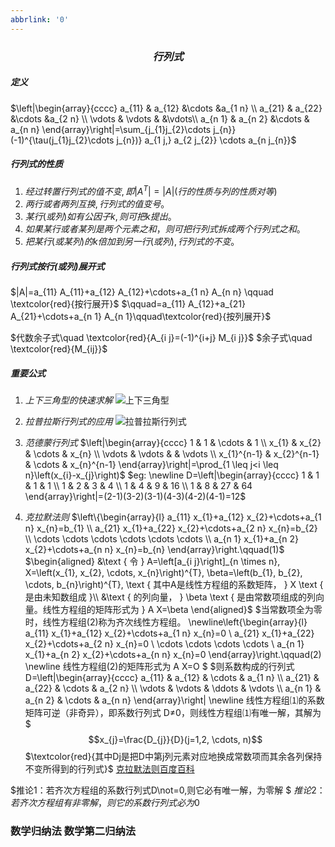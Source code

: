 ```yaml
---
abbrlink: '0'
---
```

### $$行列式$$  

##### 定义
$\left|\begin{array}{cccc}
a_{11} & a_{12} &\cdots &a_{1 n} \\
a_{21} & a_{22} &\cdots &a_{2 n} \\
\vdots & \vdots & &\vdots\\
a_{n 1} & a_{n 2} &\cdots & a_{n n}
\end{array}\right|=\sum_{j_{1}j_{2}\cdots j_{n}}(-1)^{\tau(j_{1}j_{2}\cdots j_{n})} a_{1 j,} a_{2 j_{2}} \cdots a_{n j_{n}}$

##### 行列式的性质
1. $经过转置行列式的值不变,即|A^{T}|=|A|(行的性质与列的性质对等)$
2. $两行或者两列互换,行列式的值变号。$
3. $某行(或列)如有公因子k,则可把k提出。$
4. $如果某行或者某列是两个元素之和，则可把行列式拆成两个行列式之和。$
5. $把某行(或某列)的k倍加到另一行(或列),行列式的不变。$

##### 行列式按行(或列)展开式
$|A|=a_{11} A_{11}+a_{12} A_{12}+\cdots+a_{1 n} A_{n n} \qquad \textcolor{red}{按行展开}$
$\qquad=a_{11} A_{12}+a_{21} A_{21}+\cdots+a_{n 1} A_{n 1}\qquad\textcolor{red}{按列展开}$

$代数余子式\quad   \textcolor{red}{A_{i j}=(-1)^{i+j} M_{i j}}$
$余子式\quad \textcolor{red}{M_{ij}}$

##### 重要公式
1. $上下三角型的快速求解$ 
![上下三角型](https://deniffer-picbed.oss-cn-shenzhen.aliyuncs.com/img/20200920145314.png)

2. $拉普拉斯行列式的应用$
![拉普拉斯行列式](https://deniffer-picbed.oss-cn-shenzhen.aliyuncs.com/img/20200920145612.png)

3. $范德蒙行列式$
$\left|\begin{array}{cccc}
1 & 1 & \cdots & 1 \\
x_{1} & x_{2} & \cdots & x_{n} \\
\vdots & \vdots & & \vdots \\
x_{1}^{n-1} & x_{2}^{n-1} & \cdots & x_{n}^{n-1}
\end{array}\right|=\prod_{1 \leq j<i \leq n}\left(x_{i}-x_{j}\right)$
$eg:
\newline D=\left|\begin{array}{cccc}
1 & 1 & 1 & 1 \\
1 & 2 & 3 & 4 \\
1 & 4 & 9 & 16 \\
1 & 8 & 27 & 64
\end{array}\right|=(2-1)(3-2)(3-1)(4-3)(4-2)(4-1)=12$

4. $克拉默法则$
$\left\{\begin{array}{l}
a_{11} x_{1}+a_{12} x_{2}+\cdots+a_{1 n} x_{n}=b_{1} \\
a_{21} x_{1}+a_{22} x_{2}+\cdots+a_{2 n} x_{n}=b_{2} \\
 \cdots \cdots \cdots \cdots  \cdots \cdots \\
a_{n 1} x_{1}+a_{n 2} x_{2}+\cdots+a_{n n} x_{n}=b_{n}
\end{array}\right.\qquad(1)$
$\begin{aligned}
&\text { 令 } A=\left[a_{i j}\right]_{n \times n}, X=\left(x_{1}, x_{2}, \cdots, x_{n}\right)^{T}, \beta=\left(b_{1}, b_{2}, \cdots, b_{n}\right)^{T}, \text { 其中A是线性方程组的系数矩阵， } X \text { 是由未知数组成 }\\
&\text { 的列向量， } \beta \text { 是由常数项组成的列向量。线性方程组的矩阵形式为 } A X=\beta
\end{aligned}$
$当常数项全为零时，线性方程组(2)称为齐次线性方程组。
\newline\left\{\begin{array}{l}
a_{11} x_{1}+a_{12} x_{2}+\cdots+a_{1 n} x_{n}=0 \\
a_{21} x_{1}+a_{22} x_{2}+\cdots+a_{2 n} x_{n}=0 \\
\cdots \cdots \cdots \cdots \\
a_{n 1} x_{1}+a_{n 2} x_{2}+\cdots+a_{n n} x_{n}=0
\end{array}\right.\qquad(2)
\newline
线性方程组(2)的矩阵形式为  A X=O  $
$则系数构成的行列式D=\left|\begin{array}{cccc}
a_{11} & a_{12} & \cdots & a_{1 n} \\
a_{21} & a_{22} & \cdots & a_{2 n} \\
\vdots & \vdots & \ddots & \vdots \\
a_{n 1} & a_{n 2} & \cdots & a_{n n}
\end{array}\right|
\newline 线性方程组⑴的系数矩阵可逆（非奇异），即系数行列式 D≠0，则线性方程组⑴有唯一解，其解为$
$$x_{j}=\frac{D_{j}}{D}(j=1,2, \cdots, n)$$
$\textcolor{red}{其中Dj是把D中第j列元素对应地换成常数项而其余各列保持不变所得到的行列式}$
[克拉默法则百度百科](https://baike.baidu.com/item/%E5%85%8B%E8%8E%B1%E5%A7%86%E6%B3%95%E5%88%99?fromtitle=%E5%85%8B%E6%8B%89%E9%BB%98%E6%B3%95%E5%88%99&fromid=911408)

$推论1：若齐次方程组的系数行列式D\not=0,则它必有唯一解，为零解 $
$推论2：若齐次方程组有非零解，则它的系数行列式必为0$
### 数学归纳法 数学第二归纳法